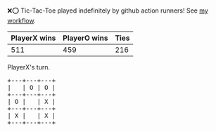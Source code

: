 :x::o: Tic-Tac-Toe played indefinitely by github action runners! See [my workflow](.github/workflows/play.yaml).

|PlayerX wins|PlayerO wins|Ties|
|-|-|-|
|511|459|216|

PlayerX's turn.

<pre>
+---+---+---+
|   | O | O |
+---+---+---+
| O |   | X |
+---+---+---+
| X |   | X |
+---+---+---+
</pre>